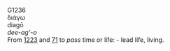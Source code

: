 <body>
  <p>G1236<br>  διάγω  <br> diagō  <br><i>dee-ag‘-o </i><br>From <a href="g1223.htm">1223</a> and <a href="g0071.htm">71</a>  to <i>pass</i> time or life: - lead life, living.<br></p>
 </body>
